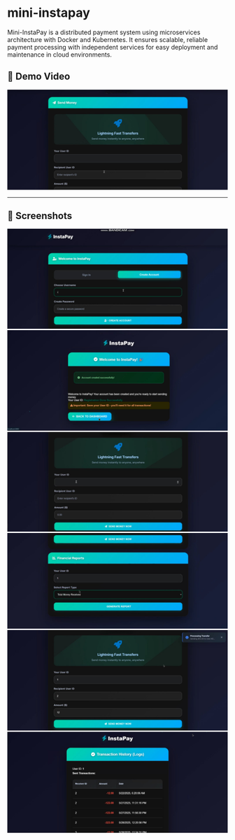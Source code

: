 # mini-instapay
Mini-InstaPay is a distributed payment system using microservices architecture with Docker and Kubernetes. It ensures scalable, reliable payment processing with independent services for easy deployment and maintenance in cloud environments.

## 🎥 Demo Video

[![Watch Demo](Demo-thumbnail.png)](Demo.mp4)

---

## 📸 Screenshots

![Login Screen](register.jpg)  
![Welcome Back Screen](welcomback.jpg)  
![Transaction Screen](transaction.jpg)  
![Report Screen](report.jpg)  
![Report with Notification](reportwithnoification.jpg)  
![Logs Screen](logs.jpg)
